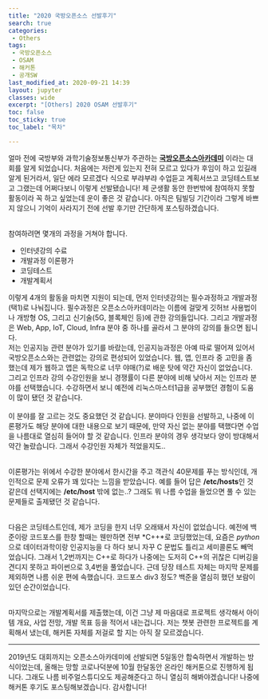 ```yaml
---
title: "2020 국방오픈소스 선발후기"
search: true
categories:
 - Others
tags:
 - 국방오픈소스
 - OSAM
 - 해커톤
 - 공개SW
last_modified_at: 2020-09-21 14:39
layout: jupyter
classes: wide
excerpt: "[Others] 2020 OSAM 선발후기"
toc: false
toc_sticky: true
toc_label: "목차"

---
```

얼마 전에 국방부와 과학기술정보통신부가 주관하는 __[국방오픈소스아카데미](https://osam.kr)__ 이라는 대회를 알게 되었습니다. 처음에는 저런게 있는지 전혀 모르고 있다가 후임이 하고 있길래 알게 된거라서, 일단 에라 모르겠다 식으로 부랴부랴 수업듣고 계획서쓰고 코딩테스트보고 그랬는데 어쩌다보니 이렇게 선발됐습니다! 제 군생활 동안 한번밖에 참여하지 못할 활동이라 꼭 하고 싶었는데 운이 좋은 것 같습니다. 아직은 팀빌딩 기간이라 그렇게 바쁘지 않으니 기억이 사라지기 전에 선발 후기만 간단하게 포스팅하겠습니다.<br><br>

참여하려면 몇개의 과정을 거쳐야 합니다.

- 인터넷강의 수료
- 개발과정 이론평가
- 코딩테스트
- 개발계획서

이렇게 4개의 활동을 마치면 지원이 되는데, 먼저 인터넷강의는 필수과정하고 개발과정(택1)로 나눠집니다. 필수과정은 오픈소스아카데미라는 이름에 걸맞게 깃허브 사용법이나 개방형 OS, 그리고 신기술(5G, 블록체인 등)에 관한 강의들입니다. 그리고 개발과정은 Web, App, IoT, Cloud, Infra 분야 중 하나를 골라서 그 분야의 강의를 들으면 됩니다. <br>
저는 인공지능 관련 분야가 있기를 바랐는데, 인공지능과정은 아예 따로 떨어져 있어서 국방오픈소스와는 관련없는 강의로 편성되어 있었습니다. 웹, 앱, 인프라 중 고민을 좀 했는데 제가 웹하고 앱은 독학으로 너무 야매(?)로 배운 탓에 약간 자신이 없었습니다. 그리고 인프라 강의 수강인원을 보니 경쟁률이 다른 분야에 비해 낮아서 저는 인프라 분야를 선택했습니다. 수강하면서 보니 예전에 리눅스마스터1급을 공부했던 경험이 도움이 많이 됐던 것 같습니다.
<br><br>
이 분야를 잘 고르는 것도 중요했던 것 같습니다. 분야마다 인원을 선발하고, 나중에 이론평가도 해당 분야에 대한 내용으로 보기 때문에, 만약 자신 없는 분야를 택했다면 수업을 나름대로 열심히 들어야 할 것 같습니다. 인프라 분야의 경우 생각보다 양이 방대해서 약간 놀랐습니다. 그래서 수강인원 자체가 적었을지도..<br><br>

이론평가는 위에서 수강한 분야에서 한시간을 주고 객관식 40문제를 푸는 방식인데, 개인적으로 문제 오류가 꽤 있다는 느낌을 받았습니다. 예를 들어 답은 **/etc/hosts**인 것 같은데 선택지에는 **/etc/host** 밖에 없는..? 그래도 뭐 나름 수업을 들었으면 풀 수 있는 문제들로 출제됐던 것 같습니다.<br><br>

다음은 코딩테스트인데, 제가 코딩을 한지 너무 오래돼서 자신이 없었습니다. 예전에 백준이랑 코드포스를 한창 할때는 웬만하면 전부 *C++*로 코딩했었는데, 요즘은 *python*으로 데이터과학이랑 인공지능을 다 하다 보니 자꾸 C 문법도 틀리고 세미콜론도 빼먹었습니다. 그래서 1,2번까지는 C++로 하다가 나중에는 도저히 C++의 귀찮은 디버깅을 견디지 못하고 파이썬으로 3,4번을 풀었습니다. 근데 당장 테스트 자체는 마지막 문제를 제외하면 나름 쉬운 편에 속했습니다. 코드포스 div3 정도? 백준을 열심히 했던 보람이 있던 순간이었습니다. <br><br>

마지막으로는 개발계획서를 제출했는데, 이건 그냥 제 마음대로 프로젝트 생각해서 아이템 개요, 사업 전망, 개발 목표 등을 적어서 내는겁니다. 저는 챗봇 관련한 프로젝트를 계획해서 냈는데, 해커톤 자체를 저걸로 할 지는 아직 잘 모르겠습니다.

---

2019년도 대회까지는 오픈소스아카데미에 선발되면 5일동안 합숙하면서 개발하는 방식이었는데, 올해는 망할 코로나덕분에 10월 한달동안 온라인 해커톤으로 진행하게 됩니다. 그래도 나름 비주얼스튜디오도 제공해준다고 하니 열심히 해봐야겠습니다! 나중에 해커톤 후기도 포스팅해보겠습니다. 감사합니다!

<div class="prompt input_prompt">
</div>


